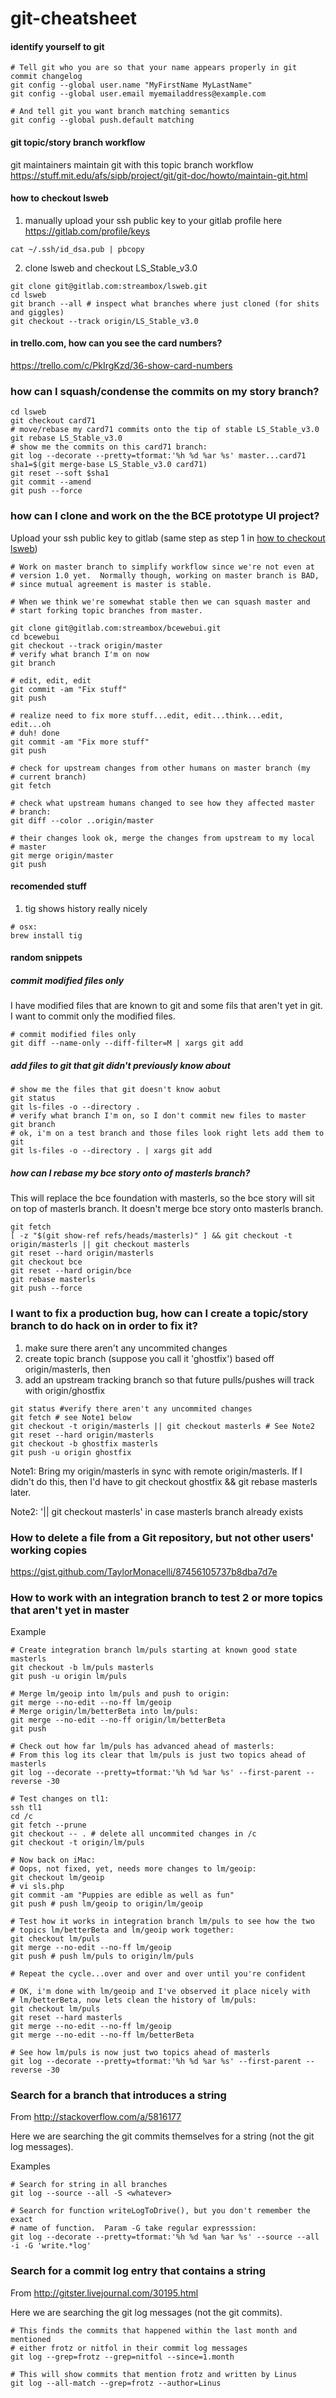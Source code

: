 # git-cheatsheet

#### identify yourself to git ####
 ```
 # Tell git who you are so that your name appears properly in git commit changelog
 git config --global user.name "MyFirstName MyLastName"
 git config --global user.email myemailaddress@example.com

 # And tell git you want branch matching semantics
 git config --global push.default matching
 ```

#### git topic/story branch workflow ####
git maintainers maintain git with this topic branch workflow https://stuff.mit.edu/afs/sipb/project/git/git-doc/howto/maintain-git.html

#### how to checkout lsweb ####
1. manually upload your ssh public key to your gitlab profile here https://gitlab.com/profile/keys
 ```
 cat ~/.ssh/id_dsa.pub | pbcopy
 ```

2. clone lsweb and checkout LS_Stable_v3.0
 ```
 git clone git@gitlab.com:streambox/lsweb.git
 cd lsweb
 git branch --all # inspect what branches where just cloned (for shits and giggles)
 git checkout --track origin/LS_Stable_v3.0

 ```

#### in trello.com, how can you see the card numbers? ####
https://trello.com/c/PkIrgKzd/36-show-card-numbers

### how can I squash/condense the commits on my story branch? ###
 ```
 cd lsweb
 git checkout card71
 # move/rebase my card71 commits onto the tip of stable LS_Stable_v3.0
 git rebase LS_Stable_v3.0
 # show me the commits on this card71 branch:
 git log --decorate --pretty=tformat:'%h %d %ar %s' master...card71
 sha1=$(git merge-base LS_Stable_v3.0 card71)
 git reset --soft $sha1
 git commit --amend
 git push --force
 ```

### how can I clone and work on the the BCE prototype UI project? ###
Upload your ssh public key to gitlab (same step as step 1 in [how to checkout lsweb](#how-to-checkout-lsweb))
 ```
 # Work on master branch to simplify workflow since we're not even at
 # version 1.0 yet.  Normally though, working on master branch is BAD,
 # since mutual agreement is master is stable.  

 # When we think we're somewhat stable then we can squash master and
 # start forking topic branches from master.

 git clone git@gitlab.com:streambox/bcewebui.git
 cd bcewebui
 git checkout --track origin/master
 # verify what branch I'm on now
 git branch

 # edit, edit, edit
 git commit -am "Fix stuff"
 git push

 # realize need to fix more stuff...edit, edit...think...edit, edit...oh
 # duh! done
 git commit -am "Fix more stuff"
 git push

 # check for upstream changes from other humans on master branch (my
 # current branch)
 git fetch

 # check what upstream humans changed to see how they affected master
 # branch:
 git diff --color ..origin/master

 # their changes look ok, merge the changes from upstream to my local
 # master
 git merge origin/master
 git push
 ```

#### recomended stuff ####

1. tig shows history really nicely

 ```
 # osx:
 brew install tig
 ```

#### random snippets ####

##### commit modified files only #####
I have modified files that are known to git and some fils that aren't yet in git.  I want to commit only the modified files.
 ```
 # commit modified files only
 git diff --name-only --diff-filter=M | xargs git add
 ```

##### add files to git that git didn't previously know about #####
 ```
 # show me the files that git doesn't know aobut
 git status
 git ls-files -o --directory .
 # verify what branch I'm on, so I don't commit new files to master
 git branch
 # ok, i'm on a test branch and those files look right lets add them to git
 git ls-files -o --directory . | xargs git add
 ```

##### how can I rebase my bce story onto of masterls branch? #####
This will replace the bce foundation with masterls, so the bce story will sit on top of masterls branch.  It doesn't merge bce story onto masterls branch.
 ```
 git fetch
 [ -z "$(git show-ref refs/heads/masterls)" ] && git checkout -t origin/masterls || git checkout masterls
 git reset --hard origin/masterls
 git checkout bce
 git reset --hard origin/bce
 git rebase masterls
 git push --force
 ```

### I want to fix a production bug, how can I create a topic/story branch to do hack on in order to fix it? ###
1. make sure there aren't any uncommited changes
2. create topic branch (suppose you call it 'ghostfix') based off origin/masterls, then
3. add an upstream tracking branch so that future pulls/pushes will track with origin/ghostfix

 ```
 git status #verify there aren't any uncommited changes
 git fetch # see Note1 below
 git checkout -t origin/masterls || git checkout masterls # See Note2
 git reset --hard origin/masterls
 git checkout -b ghostfix masterls
 git push -u origin ghostfix
 ```

Note1: Bring my origin/masterls in sync with remote origin/masterls.  If I didn't do this, then I'd have to git checkout ghostfix && git rebase masterls later.

Note2: '|| git checkout masterls' in case masterls branch already exists

### How to delete a file from a Git repository, but not other users' working copies ###
https://gist.github.com/TaylorMonacelli/87456105737b8dba7d7e

### How to work with an integration branch to test 2 or more topics that aren't yet in master ###
Example

```
# Create integration branch lm/puls starting at known good state masterls
git checkout -b lm/puls masterls
git push -u origin lm/puls

# Merge lm/geoip into lm/puls and push to origin:
git merge --no-edit --no-ff lm/geoip
# Merge origin/lm/betterBeta into lm/puls:
git merge --no-edit --no-ff origin/lm/betterBeta
git push

# Check out how far lm/puls has advanced ahead of masterls:
# From this log its clear that lm/puls is just two topics ahead of masterls
git log --decorate --pretty=tformat:'%h %d %ar %s' --first-parent --reverse -30

# Test changes on tl1:
ssh tl1
cd /c
git fetch --prune
git checkout -- . # delete all uncommited changes in /c
git checkout -t origin/lm/puls

# Now back on iMac:
# Oops, not fixed, yet, needs more changes to lm/geoip:
git checkout lm/geoip
# vi sls.php
git commit -am "Puppies are edible as well as fun"
git push # push lm/geoip to origin/lm/geoip

# Test how it works in integration branch lm/puls to see how the two
# topics lm/betterBeta and lm/geoip work together:
git checkout lm/puls
git merge --no-edit --no-ff lm/geoip
git push # push lm/puls to origin/lm/puls

# Repeat the cycle...over and over and over until you're confident

# OK, i'm done with lm/geoip and I've observed it place nicely with
# lm/betterBeta, now lets clean the history of lm/puls:
git checkout lm/puls
git reset --hard masterls
git merge --no-edit --no-ff lm/geoip
git merge --no-edit --no-ff lm/betterBeta

# See how lm/puls is now just two topics ahead of masterls
git log --decorate --pretty=tformat:'%h %d %ar %s' --first-parent --reverse -30
```

### Search for a branch that introduces a string ###
From http://stackoverflow.com/a/5816177

Here we are searching the git commits themselves for a string (not the
git log messages).

Examples
```
# Search for string in all branches
git log --source --all -S <whatever>

# Search for function writeLogToDrive(), but you don't remember the exact
# name of function.  Param -G take regular expresssion:
git log --decorate --pretty=tformat:'%h %d %an %ar %s' --source --all -i -G 'write.*log'
```

### Search for a commit log entry that contains a string ###
From http://gitster.livejournal.com/30195.html

Here we are searching the git log messages (not the git commits).

```
# This finds the commits that happened within the last month and mentioned
# either frotz or nitfol in their commit log messages
git log --grep=frotz --grep=nitfol --since=1.month

# This will show commits that mention frotz and written by Linus
git log --all-match --grep=frotz --author=Linus
```
